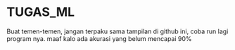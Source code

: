# TUGAS_ML

Buat temen-temen, jangan terpaku sama tampilan di github ini, coba run lagi program nya. maaf kalo ada akurasi yang belum mencapai 90%
